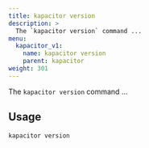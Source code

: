 ```yaml
---
title: kapacitor version
description: >
  The `kapacitor version` command ...
menu:
  kapacitor_v1:
    name: kapacitor version
    parent: kapacitor
weight: 301
---
```


The `kapacitor version` command ...

## Usage

```sh
kapacitor version
```
